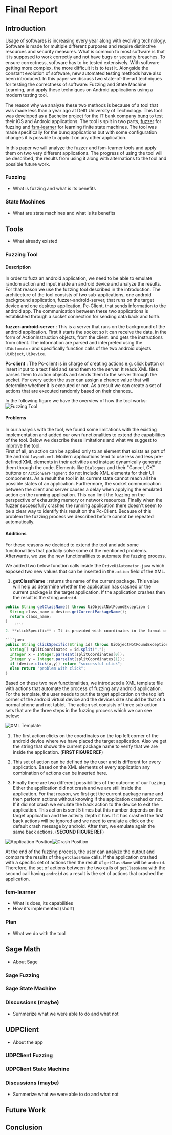 # Final Report

## Introduction

Usage of softwares is increasing every year along with evolving technology.
Software is made for multiple different purposes and require distinctive resources and security measures.
What is common to most software is that it is supposed to work correctly and not have bugs or security breaches.
To ensure correctness, software has to be tested extensively.
With software getting more complex, the more difficult it is to test it.
Alongside the constant evolution of software, new automated testing methods have also been introduced.
In this paper we discuss two state-of-the-art techniques for testing the correctness of software: Fuzzing and State Machine Learning, and apply these techniques on Android applications using a modern testing tool.

The reason why we analyze these two methods is because of a tool that was made less than a year ago at Delft University of Technology.
This tool was developed as a Bachelor project for the IT bank company [bunq](https://www.bunq.com) to test their iOS and Android applications.
The tool is split in two parts, [fuzzer](https://github.com/bunqcom/fuzzer) for fuzzing and [fsm-learner](https://github.com/bunqcom/fsm-learner) for learning finite state machines.
The tool was made specifically for the bunq applications but with some configuration changes it is possible to apply it on any other application.

In this paper we will analyze the fuzzer and fsm-learner tools and apply them on two very different applications.
The progress of using the tool will be described, the results from using it along with alternations to the tool and possible future work.

### Fuzzing

* What is fuzzing and what is its benefits

### State Machines

* What are state machines and what is its benefits

## Tools

* What already existed

### Fuzzing Tool
#### Description
In order to fuzz an android application, we need to be able to emulate random action and input inside an android device and analyze the results. For that reason we use the fuzzing tool described in the introduction. The architecture of the tool consists of two  sub-applications, one android background application, fuzzer-android-server, that runs on the target device and one desktop application, Pc-Client, that sends information to the android app. The communication between these two applications is established through a socket connection for sending data back and forth.

**fuzzer-android-server** : This is a server that runs on the background of the android application. First it starts the socket so it can receive the data, in the form of ActionInstruction objects, from the client. and gets the instructions from client. The information are parsed and interpreted using the `UIAutomator` and specifically function calls of the two android objects `UiObject`, `UiDevice`.

**Pc-client** : The Pc-client is in charge of creating actions e.g. click button or insert input to a text field and send them to the server. It reads XML files parses them to action objects and sends them to the server through the socket. For every action the user can assign a chance value that will determine whether it is executed or not. As a result we can create a set of actions that are executed randomly based on their chances..

In the following figure we have the overview of how the tool works:
![Fuzzing Tool](img/Fuzzing-tool.png)

#### Problems
In our analysis with the tool, we found some limitations with the existing implementation and added our own functionalities to extend the capabilities of the tool. Below we describe these limitations and what we suggest to improve the tool.  
First of all, an action can be applied only to an element that exists as part of the android `layout.xml`. Modern applications tend to use less and less pre-defined XML elements in their activities and instead dynamically generate them through the code. Elements like `Dialogues` and their "Cancel, OK" buttons or `ActionBarFragment` do not include XML elements for their UI components. As a result the tool in its current state cannot reach all the possible states of an application. Furthermore, the socket communication between the client and server causes a delay when applying the emulated action on the running application. This can limit the fuzzing on the perspective of exhausting memory or network resources. Finally when the fuzzer successfully crashes the running application there doesn't seem to be a clear way to identify this result on the Pc-Client. Because of this problem the fuzzing process we described before cannot be repeated automatically.

#### Additions
For these reasons we decided to extend the tool and add some functionalities that partially solve some of the mentioned problems. Afterwards, we use the new functionalities to automate the fuzzing process.

We added two below function calls inside the `DriveUiAutomator.java` which exposed two new values that can be inserted in the `action` field of the XML.

1. **getClassName** : returns the name of the current package. This value will help us determine whether the application has crashed or the current package is the target application. If the application crashes then the result is the string `android`.

````java
public String getClassName() throws UiObjectNotFoundException {
  String class_name = device.getCurrentPackageName();
  return class_name;
}
    ````
2. **clickSpecific** : It is provided with coordinates in the format of `coordinate_X,coordinate_Y` and emulates a click on that position. The return string informs us if the action was successful or not.

````java
public String clickSpecific(String id) throws UiObjectNotFoundException{
  String[] splitCoordinates = id.split(",");
  Integer x = Integer.parseInt(splitCoordinates[0]);
  Integer y = Integer.parseInt(splitCoordinates[1]);
  if (device.click(x,y)) return "successful click";
  else return "problem with click";
}

````
Based on these two new functionalities, we introduced a XML template file with actions that automate the process of fuzzing any android application. For the template, the user needs to put the target application on the top left corner of the android virtual device and the devices size should be that of a normal  phone and not tablet. The action set consists of three sub action sets that are the three steps in the fuzzing process which we can see below:

![XML Template](img/xml_file.png)

1. The first action clicks on the coordinates on the top left corner of the android device where we have placed the target application. Also we get the string that shows the current package name to verify that we are inside the application. (**FIRST FIGURE REF**)

2. This set of action can be defined by the user and is different for every application. Based on the XML elements of every application any combination of actions can be inserted here.

3. Finally there are two different possibilities of the outcome of our fuzzing. Either the application did not crash and we are still inside the application. For that reason, we first get the current package name and then perform actions without knowing if the application crashed or not. If it did not crash we  emulate the back action to the device to exit the application. This action is sent  5 times but this number depends on the target application and the activity depth it has. If it has crashed the first back actions will be ignored and we need to emulate a click on the default crash message by android. After that, we emulate again the same back actions. (**SECOND FIGURE REF**)

![Application Position](img/app_position.png)![Crash Position](img/error_position.png)


At the end of the fuzzing process, the user can analyze the output and compare the results of the `getClassName` calls. If the application crashed with a specific set of actions then the result of `getClassName` will be `android`. Therefore, the set of actions  between the two calls of `getClassName` with the second call having `android` as a result is the set of actions that crashed the application.

### fsm-learner

* What is does, its capabilities
* How it's implemented (short)

### Plan

* What we do with the tool

## Sage Math

* About Sage

### Sage Fuzzing

### Sage State Machine

### Discussions (maybe)
* Summerize what we were able to do and what not

## UDPClient

* About the app

### UDPClient Fuzzing

### UDPClient State Machine

### Discussions (maybe)
* Summerize what we were able to do and what not

## Future Work

## Conclusion
